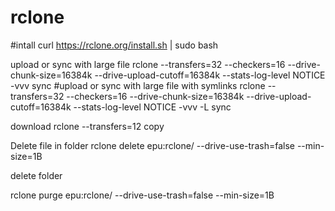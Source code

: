 # rclone
#intall
curl https://rclone.org/install.sh | sudo bash

upload or sync with large file
 rclone --transfers=32 --checkers=16 --drive-chunk-size=16384k --drive-upload-cutoff=16384k --stats-log-level NOTICE   -vvv  sync
 #upload or sync with large file with symlinks
  rclone --transfers=32 --checkers=16 --drive-chunk-size=16384k --drive-upload-cutoff=16384k --stats-log-level NOTICE   -vvv  -L sync
 
 download
 rclone --transfers=12  copy


Delete file in folder
rclone delete epu:rclone/ --drive-use-trash=false --min-size=1B

delete folder

rclone purge epu:rclone/ --drive-use-trash=false --min-size=1B

